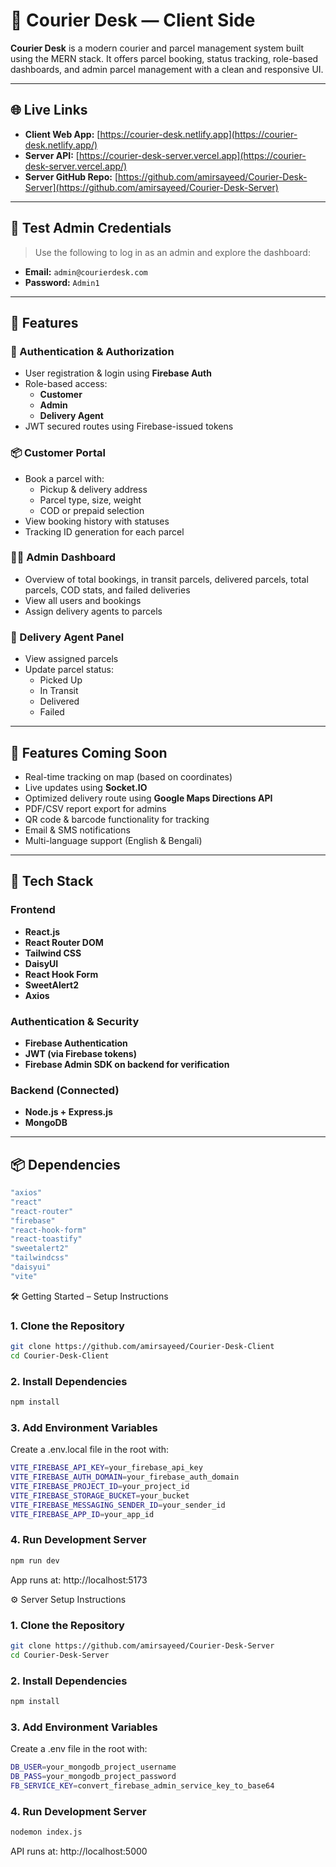 # 🚚 Courier Desk — Client Side

**Courier Desk** is a modern courier and parcel management system built using the MERN stack. It offers parcel booking, status tracking, role-based dashboards, and admin parcel management with a clean and responsive UI.

---

## 🌐 Live Links

- **Client Web App:** [https://courier-desk.netlify.app](https://courier-desk.netlify.app/)
- **Server API:** [https://courier-desk-server.vercel.app](https://courier-desk-server.vercel.app/)
- **Server GitHub Repo:** [https://github.com/amirsayeed/Courier-Desk-Server](https://github.com/amirsayeed/Courier-Desk-Server)

---

## 🧪 Test Admin Credentials

> Use the following to log in as an admin and explore the dashboard:

- **Email:** `admin@courierdesk.com`
- **Password:** `Admin1`

---

## 🎯 Features

### 👤 Authentication & Authorization

- User registration & login using **Firebase Auth**
- Role-based access:
  - **Customer**
  - **Admin**
  - **Delivery Agent**
- JWT secured routes using Firebase-issued tokens

### 📦 Customer Portal

- Book a parcel with:
  - Pickup & delivery address
  - Parcel type, size, weight
  - COD or prepaid selection
- View booking history with statuses
- Tracking ID generation for each parcel

### 🧑‍💼 Admin Dashboard

- Overview of total bookings, in transit parcels, delivered parcels, total parcels, COD stats, and failed deliveries
- View all users and bookings
- Assign delivery agents to parcels

### 🚚 Delivery Agent Panel

- View assigned parcels
- Update parcel status:
  - Picked Up
  - In Transit
  - Delivered
  - Failed

---

## 🚧 Features Coming Soon

- Real-time tracking on map (based on coordinates)
- Live updates using **Socket.IO**
- Optimized delivery route using **Google Maps Directions API**
- PDF/CSV report export for admins
- QR code & barcode functionality for tracking
- Email & SMS notifications
- Multi-language support (English & Bengali)

---

## 🧰 Tech Stack

### Frontend

- **React.js**
- **React Router DOM**
- **Tailwind CSS**
- **DaisyUI**
- **React Hook Form**
- **SweetAlert2**
- **Axios**

### Authentication & Security

- **Firebase Authentication**
- **JWT (via Firebase tokens)**
- **Firebase Admin SDK on backend for verification**

### Backend (Connected)

- **Node.js + Express.js**
- **MongoDB**

---

## 📦 Dependencies

```bash
"axios"
"react"
"react-router"
"firebase"
"react-hook-form"
"react-toastify"
"sweetalert2"
"tailwindcss"
"daisyui"
"vite"
```

🛠️ Getting Started – Setup Instructions

### 1. Clone the Repository

```bash
git clone https://github.com/amirsayeed/Courier-Desk-Client
cd Courier-Desk-Client
```

### 2. Install Dependencies

```bash
npm install
```

### 3. Add Environment Variables

Create a .env.local file in the root with:

```bash
VITE_FIREBASE_API_KEY=your_firebase_api_key
VITE_FIREBASE_AUTH_DOMAIN=your_firebase_auth_domain
VITE_FIREBASE_PROJECT_ID=your_project_id
VITE_FIREBASE_STORAGE_BUCKET=your_bucket
VITE_FIREBASE_MESSAGING_SENDER_ID=your_sender_id
VITE_FIREBASE_APP_ID=your_app_id
```

### 4. Run Development Server

```bash
npm run dev
```

App runs at: http://localhost:5173

⚙️ Server Setup Instructions

### 1. Clone the Repository

```bash
git clone https://github.com/amirsayeed/Courier-Desk-Server
cd Courier-Desk-Server
```

### 2. Install Dependencies

```bash
npm install
```

### 3. Add Environment Variables

Create a .env file in the root with:

```bash
DB_USER=your_mongodb_project_username
DB_PASS=your_mongodb_project_password
FB_SERVICE_KEY=convert_firebase_admin_service_key_to_base64
```

### 4. Run Development Server

```bash
nodemon index.js
```

API runs at: http://localhost:5000
